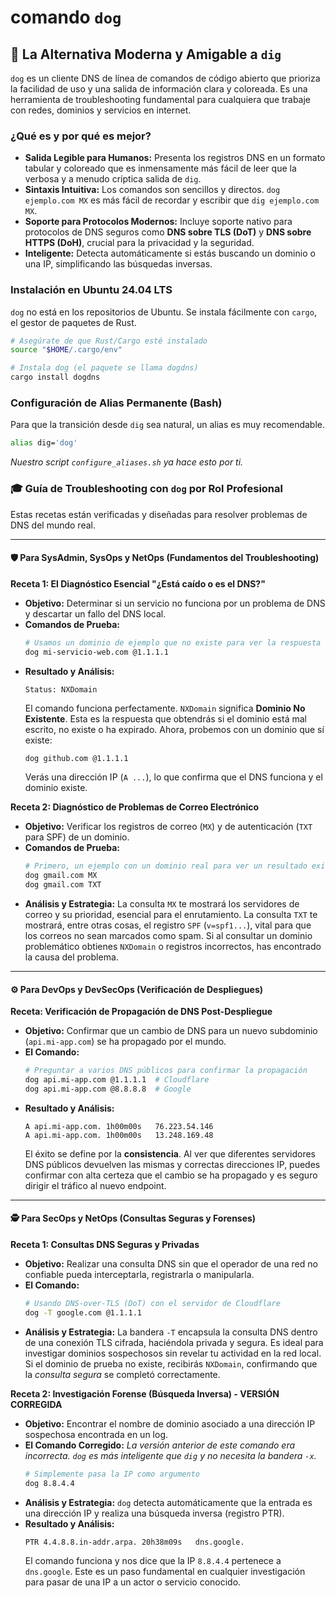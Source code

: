 # comando `dog`

## 🚀 La Alternativa Moderna y Amigable a `dig`

`dog` es un cliente DNS de línea de comandos de código abierto que prioriza la facilidad de uso y una salida de información clara y coloreada. Es una herramienta de troubleshooting fundamental para cualquiera que trabaje con redes, dominios y servicios en internet.

### ¿Qué es y por qué es mejor?

-   **Salida Legible para Humanos:** Presenta los registros DNS en un formato tabular y coloreado que es inmensamente más fácil de leer que la verbosa y a menudo críptica salida de `dig`.
-   **Sintaxis Intuitiva:** Los comandos son sencillos y directos. `dog ejemplo.com MX` es más fácil de recordar y escribir que `dig ejemplo.com MX`.
-   **Soporte para Protocolos Modernos:** Incluye soporte nativo para protocolos de DNS seguros como **DNS sobre TLS (DoT)** y **DNS sobre HTTPS (DoH)**, crucial para la privacidad y la seguridad.
-   **Inteligente:** Detecta automáticamente si estás buscando un dominio o una IP, simplificando las búsquedas inversas.

### Instalación en Ubuntu 24.04 LTS

`dog` no está en los repositorios de Ubuntu. Se instala fácilmente con `cargo`, el gestor de paquetes de Rust.

```bash
# Asegúrate de que Rust/Cargo esté instalado
source "$HOME/.cargo/env"

# Instala dog (el paquete se llama dogdns)
cargo install dogdns
```

### Configuración de Alias Permanente (Bash)
Para que la transición desde `dig` sea natural, un alias es muy recomendable.
```bash
alias dig='dog'
```
*Nuestro script `configure_aliases.sh` ya hace esto por ti.*

### 🎓 Guía de Troubleshooting con `dog` por Rol Profesional

Estas recetas están verificadas y diseñadas para resolver problemas de DNS del mundo real.

---

#### 🛡️ Para SysAdmin, SysOps y NetOps (Fundamentos del Troubleshooting)

**Receta 1: El Diagnóstico Esencial "¿Está caído o es el DNS?"**
* **Objetivo:** Determinar si un servicio no funciona por un problema de DNS y descartar un fallo del DNS local.
* **Comandos de Prueba:**
    ```bash
    # Usamos un dominio de ejemplo que no existe para ver la respuesta de error
    dog mi-servicio-web.com @1.1.1.1
    ```
* **Resultado y Análisis:**
    ```
    Status: NXDomain
    ```
    El comando funciona perfectamente. `NXDomain` significa **Dominio No Existente**. Esta es la respuesta que obtendrás si el dominio está mal escrito, no existe o ha expirado. Ahora, probemos con un dominio que sí existe:
    ```bash
    dog github.com @1.1.1.1
    ```
    Verás una dirección IP (`A ...`), lo que confirma que el DNS funciona y el dominio existe.

**Receta 2: Diagnóstico de Problemas de Correo Electrónico**
* **Objetivo:** Verificar los registros de correo (`MX`) y de autenticación (`TXT` para SPF) de un dominio.
* **Comandos de Prueba:**
    ```bash
    # Primero, un ejemplo con un dominio real para ver un resultado exitoso
    dog gmail.com MX
    dog gmail.com TXT
    ```
* **Análisis y Estrategia:** La consulta `MX` te mostrará los servidores de correo y su prioridad, esencial para el enrutamiento. La consulta `TXT` te mostrará, entre otras cosas, el registro `SPF` (`v=spf1...`), vital para que los correos no sean marcados como spam. Si al consultar un dominio problemático obtienes `NXDomain` o registros incorrectos, has encontrado la causa del problema.

---

#### ⚙️ Para DevOps y DevSecOps (Verificación de Despliegues)

**Receta: Verificación de Propagación de DNS Post-Despliegue**
* **Objetivo:** Confirmar que un cambio de DNS para un nuevo subdominio (`api.mi-app.com`) se ha propagado por el mundo.
* **El Comando:**
    ```bash
    # Preguntar a varios DNS públicos para confirmar la propagación
    dog api.mi-app.com @1.1.1.1  # Cloudflare
    dog api.mi-app.com @8.8.8.8  # Google
    ```
* **Resultado y Análisis:**
    ```
    A api.mi-app.com. 1h00m00s   76.223.54.146
    A api.mi-app.com. 1h00m00s   13.248.169.48
    ```
    El éxito se define por la **consistencia**. Al ver que diferentes servidores DNS públicos devuelven las mismas y correctas direcciones IP, puedes confirmar con alta certeza que el cambio se ha propagado y es seguro dirigir el tráfico al nuevo endpoint.

---

#### 🕵️ Para SecOps y NetOps (Consultas Seguras y Forenses)

**Receta 1: Consultas DNS Seguras y Privadas**
* **Objetivo:** Realizar una consulta DNS sin que el operador de una red no confiable pueda interceptarla, registrarla o manipularla.
* **El Comando:**
    ```bash
    # Usando DNS-over-TLS (DoT) con el servidor de Cloudflare
    dog -T google.com @1.1.1.1
    ```
* **Análisis y Estrategia:** La bandera `-T` encapsula la consulta DNS dentro de una conexión TLS cifrada, haciéndola privada y segura. Es ideal para investigar dominios sospechosos sin revelar tu actividad en la red local. Si el dominio de prueba no existe, recibirás `NXDomain`, confirmando que la *consulta segura* se completó correctamente.

**Receta 2: Investigación Forense (Búsqueda Inversa) - VERSIÓN CORREGIDA**
* **Objetivo:** Encontrar el nombre de dominio asociado a una dirección IP sospechosa encontrada en un log.
* **El Comando Corregido:**
    *La versión anterior de este comando era incorrecta. `dog` es más inteligente que `dig` y no necesita la bandera `-x`.*
    ```bash
    # Simplemente pasa la IP como argumento
    dog 8.8.4.4
    ```
* **Análisis y Estrategia:** `dog` detecta automáticamente que la entrada es una dirección IP y realiza una búsqueda inversa (registro PTR).
* **Resultado y Análisis:**
    ```
    PTR 4.4.8.8.in-addr.arpa. 20h38m09s   dns.google.
    ```
    El comando funciona y nos dice que la IP `8.8.4.4` pertenece a `dns.google`. Este es un paso fundamental en cualquier investigación para pasar de una IP a un actor o servicio conocido.
